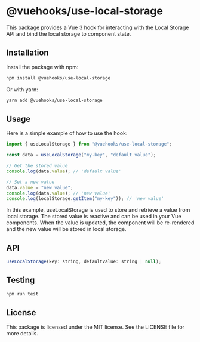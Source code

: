 # @vuehooks/use-local-storage

This package provides a Vue 3 hook for interacting with the Local Storage API and bind the local storage to component state.

## Installation

Install the package with npm:

```bash
npm install @vuehooks/use-local-storage
```

Or with yarn:

```bash
yarn add @vuehooks/use-local-storage
```

## Usage

Here is a simple example of how to use the hook:

```js
import { useLocalStorage } from "@vuehooks/use-local-storage";

const data = useLocalStorage("my-key", "default value");

// Get the stored value
console.log(data.value); // 'default value'

// Set a new value
data.value = "new value";
console.log(data.value); // 'new value'
console.log(localStorage.getItem("my-key")); // 'new value'
```

In this example, useLocalStorage is used to store and retrieve a value from local storage. The stored value is reactive and can be used in your Vue components. When the value is updated, the component will be re-rendered and the new value will be stored in local storage.

## API

```js
useLocalStorage(key: string, defaultValue: string | null);
```

## Testing

```bash
npm run test
```

## License

This package is licensed under the MIT license. See the LICENSE file for more details.
